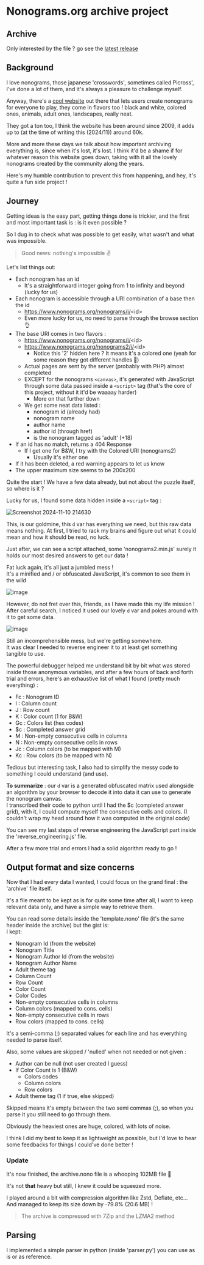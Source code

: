 # Nonograms.org archive project


## Archive

Only interested by the file ? go see the [latest release](https://github.com/Dorifor/nonograms-archive/releases/latest)
  

## Background

I love nonograms, those japanese 'crosswords', sometimes called Picross', I've done a lot of them, and it's always a pleasure to challenge myself.  
  
Anyway, there's a [cool website](https://www.nonograms.org) out there that lets users create nonograms for everyone to play, they come in flavors too ! black and white, colored ones, animals, adult ones, landscapes, really neat.  
  
They got a ton too, I think the website has been around since 2009, it adds up to (at the time of writing this (2024/11)) around 60k.  
  
More and more these days we talk about how important archiving everything is, since when it's lost, it's lost. I think it'd be a shame if for whatever reason this website goes down, taking with it all the lovely nonograms created by the community along the years.  
  
Here's my humble contribution to prevent this from happening, and hey, it's quite a fun side project !

## Journey

Getting ideas is the easy part, getting things done is trickier, and the first and most important task is : is it even possible ?  
  
So I dug in to check what was possible to get easily, what wasn't and what was impossible.  

> Good news: nothing's impossible ✌️

  
Let's list things out:

*   Each nonogram has an id
    *   It's a straightforward integer going from 1 to infinity and beyond (lucky for us)
*   Each nonogram is accessible through a URI combination of a base then the id
    *   https://www.nonograms.org/nonograms/i/<id\>
    *   Even more lucky for us, no need to parse through the browse section 👌
*   The base URI comes in two flavors :
    *   https://www.nonograms.org/nonograms/i/<id\>
    *   https://www.nonograms.org/nonograms2/i/<id\>
        *   Notice this '2' hidden here ? It means it's a colored one (yeah for some reason they got different handles 🤷)
    *   Actual pages are sent by the server (probably with PHP) almost completed
    *   EXCEPT for the nonograms `<canvas>`, it's generated with JavaScript through some data passed inside a `<script>` tag (that's the core of this project, without it it'd be waaaay harder)
        *   More on that further down
    *   We get some neat data listed :
        *   nonogram id (already had)
        *   nonogram name
        *   author name
        *   author id (through href)
        *   is the nonogram tagged as 'adult' (+18)
*   If an id has no match, returns a 404 Response
    *   If I get one for B&W, I try with the Colored URI (nonograms2)
        *   Usually it's either one
*   If it has been deleted, a red warning appears to let us know
*   The upper maximum size seems to be 200x200

  
Quite the start ! We have a few data already, but not about the puzzle itself, so where is it ?  
  
Lucky for us, I found some data hidden inside a `<script>` tag :  
  
![Screenshot 2024-11-10 214630](https://github.com/user-attachments/assets/647bdb6c-3fcb-48ec-aa65-58546681ff3e)
  
This, is our goldmine, this `d` var has everything we need, but this raw data means nothing. At first, I tried to rack my brains and figure out what it could mean and how it should be read, no luck.  
  
Just after, we can see a script attached, some 'nonograms2.min.js' surely it holds our most desired answers to get our data !  
  
Fat luck again, it's all just a jumbled mess !  
It's a minified and / or obfuscated JavaScript, it's common to see them in the wild  
  
![image](https://github.com/user-attachments/assets/c7885160-de5f-4d85-921d-3fa204705b26)

However, do not fret over this, friends, as I have made this my life mission !  
After careful search, I noticed it used our lovely `d` var and pokes around with it to get some data.  
  
![image](https://github.com/user-attachments/assets/33e70245-8f41-4923-9372-2550c401c4b6)
  
Still an incomprehensible mess, but we're getting somewhere.  
It was clear I needed to reverse engineer it to at least get something tangible to use.  
  
The powerful debugger helped me understand bit by bit what was stored inside those anonymous variables, and after a few hours of back and forth trial and errors, here's an exhaustive list of what I found (pretty much everything) :

*   Fc : Nonogram ID
*   I : Column count
*   J : Row count
*   K : Color count (1 for B&W)
*   Gc : Colors list (hex codes)
*   $c : Completed answer grid
*   M : Non-empty consecutive cells in columns
*   N : Non-empty consecutive cells in rows
*   Jc : Column colors (to be mapped with M)
*   Kc : Row colors (to be mapped with N)  
  
Tedious but interesting task, I also had to simplify the messy code to something I could understand (and use).  
  
**To summarize** : our `d` var is a generated obfuscated matrix used alongside an algorithm by your browser to decode it into data it can use to generate the nonogram canvas.  
I transcribed their code to python until I had the $c (completed answer grid), with it, I could compute myself the consecutive cells and colors. (I couldn't wrap my head around how it was computed in the original code)  
  
You can see my last steps of reverse engineering the JavaScript part inside the 'reverse\_engineering.js' file.  
  
After a few more trial and errors I had a solid algorithm ready to go !

## Output format and size concerns

Now that I had every data I wanted, I could focus on the grand final : the 'archive' file itself.  
  
It's a file meant to be kept as is for quite some time after all, I want to keep relevant data only, and have a simple way to retrieve them.  
  
You can read some details inside the 'template.nono' file (it's the same header inside the archive) but the gist is:  
I kept:

*   Nonogram Id (from the website)
*   Nonogram Title
*   Nonogram Author Id (from the website)
*   Nonogram Author Name
*   Adult theme tag
*   Column Count
*   Row Count
*   Color Count
*   Color Codes
*   Non-empty consecutive cells in columns
*   Column colors (mapped to cons. cells)
*   Non-empty consecutive cells in rows
*   Row colors (mapped to cons. cells)

  
It's a semi-comma (;) separated values for each line and has everything needed to parse itself.  
  
Also, some values are skipped / 'nulled' when not needed or not given :

*   Author can be null (not user created I guess)
*   If Color Count is 1 (B&W)
    *   Colors codes
    *   Column colors
    *   Row colors
*   Adult theme tag (1 if true, else skipped)

  
Skipped means it's empty between the two semi commas (;), so when you parse it you still need to go through them.  
  
Obviously the heaviest ones are huge, colored, with lots of noise.  
  
I think I did my best to keep it as lightweight as possible, but I'd love to hear some feedbacks for things I could've done better !

### Update

It's now finished, the archive.nono file is a whooping 102MB file 🥳

It's not **that** heavy but still, I knew it could be squeezed more.

I played around a bit with compression algorithm like Zstd, Deflate, etc... And managed to keep its size down by -79.8% (20.6 MB) !

> The archive is compressed with 7Zip and the LZMA2 method

## Parsing

I implemented a simple parser in python (inside 'parser.py') you can use as is or as reference.
